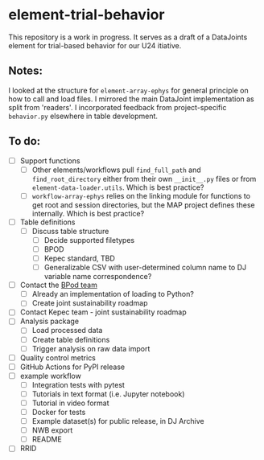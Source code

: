 # element-trial-behavior
This repository is a work in progress. It serves as a draft of a DataJoints element for trial-based behavior for our U24 itiative.

## Notes:
I looked at the structure for `element-array-ephys` for general principle on how to call and load files. I mirrored the main DataJoint implementation as split from 'readers'. I incorporated feedback from project-specific `behavior.py` elsewhere in table development.

## To do:
- [ ] Support functions
   - [ ] Other elements/workflows pull `find_full_path` and `find_root_directory` either from their own `__init__.py` files or from `element-data-loader.utils`. Which is best practice?
   - [ ] `workflow-array-ephys` relies on the linking module for functions to get root and session directories, but the MAP project defines these internally.  Which is best practice?
- [ ] Table definitions
   - [ ] Discuss table structure
	 - [ ] Decide supported filetypes
      -  [ ] BPOD
      -  [ ] Kepec standard, TBD
      -  [ ] Generalizable CSV with user-determined column name to DJ variable name correspondence?
- [ ] Contact the [BPod team](https://github.com/sanworks/)
   - [ ] Already an implementation of loading to Python?
   - [ ] Create joint sustainability roadmap
- [ ] Contact Kepec team - joint sustainability roadmap
- [ ] Analysis package
	 - [ ] Load processed data
   - [ ] Create table definitions
   - [ ] Trigger analysis on raw data import
- [ ] Quality control metrics
- [ ] GitHub Actions for PyPI release
- [ ] example workflow
   - [ ] Integration tests with pytest
   - [ ] Tutorials in text format (i.e. Jupyter notebook)
   - [ ] Tutorial in video format
   - [ ] Docker for tests
   - [ ] Example dataset(s) for public release, in DJ Archive
   - [ ] NWB export
   - [ ] README
- [ ] RRID
